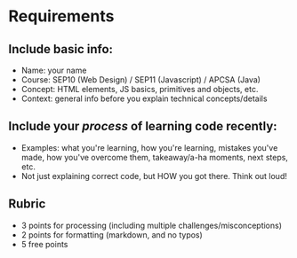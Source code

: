 # Requirements

## Include basic info:
* Name: your name
* Course: SEP10 (Web Design) / SEP11 (Javascript) / APCSA (Java)
* Concept: HTML elements, JS basics, primitives and objects, etc.
* Context: general info before you explain technical concepts/details

## Include your _process_ of learning code recently:
* Examples: what you're learning, how you're learning, mistakes you've made, how you've overcome them, takeaway/a-ha moments, next steps, etc.
* Not just explaining correct code, but HOW you got there. Think out loud!

## Rubric
* 3 points for processing (including multiple challenges/misconceptions)
* 2 points for formatting (markdown, and no typos)
* 5 free points
